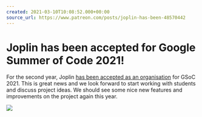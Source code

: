 ```yaml
---
created: 2021-03-10T10:08:52.000+00:00
source_url: https://www.patreon.com/posts/joplin-has-been-48570442
---
```


# Joplin has been accepted for Google Summer of Code 2021!

For the second year, Joplin [has been accepted as an organisation](https://summerofcode.withgoogle.com/organizations/6579646541332480/) for GSoC 2021. This is great news and we look forward to start working with students and discuss project ideas. We should see some nice new features and improvements on the project again this year.

![](https://raw.githubusercontent.com/laurent22/joplin/dev/Assets/WebsiteAssets/images/news/20210310-100852_0.png)
